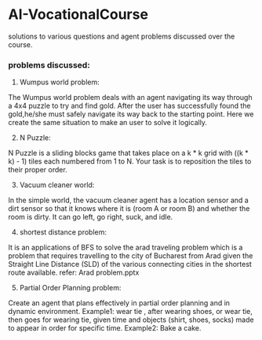 # AI-VocationalCourse
solutions to various questions and agent problems discussed over the course.

### problems discussed:

1) Wumpus world problem:

The Wumpus world problem deals with an agent navigating its way through a 4x4 puzzle to try and find gold. After the user has successfully found the gold,he/she must safely navigate its way back to the starting point. Here we create the same situation to make an user to solve it logically.

2) N Puzzle:

N Puzzle is a sliding blocks game that takes place on a k * k grid with ((k * k) - 1) tiles each numbered from 1 to N. Your task is to reposition the tiles to their proper order.

3) Vacuum cleaner world:

In the simple world, the vacuum cleaner agent has a location sensor and a dirt sensor so that it knows where it is (room A or room B) and whether the room is dirty. It can go left, go right, suck, and idle.

4) shortest distance problem:

It is an applications of BFS to solve the arad traveling problem which is a problem that requires travelling to the city of Bucharest from Arad given the Straight Line Distance (SLD) of the various connecting cities in the shortest route available.
refer: Arad problem.pptx

5) Partial Order Planning problem:

Create an agent that plans effectively in partial order planning and in dynamic environment.
Example1: wear tie , after wearing shoes, or wear tie, then goes for wearing tie, given time and objects  (shirt, shoes, socks) made to appear in order for specific time. 
Example2: Bake a cake.
